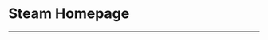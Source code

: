 # Steam Homepage

<!-- - [Deep Rock Galactic](/Games/Steam/DeepRockGalactic) Completed: 2022-02-02 -->
<!-- - [Glittermitten Grove](/Games/Steam/GlittermittenGrove) Completed: 2022-09-24 -->
<!-- - [Peggle Deluxe](/Games/Steam/PeggleDeluxe) Completed: 2020-04-10 -->
<!-- - [Portal](/Games/Steam/Portal) Completed: 2022-03-05 --> 
<!-- - [Secret Little Haven](/Games/Steam/SecretLittleHaven) Completed: 2022-04-11 -->
<!-- - [Undertale](/Games/Steam/Undertale) Completed: 2022-09-xx -->

***
<!-- Return to: [[Home]](/index) [[Games]](/Games/Home) -->